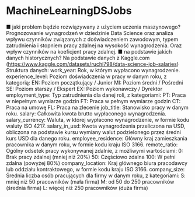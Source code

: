 # MachineLearningDSJobs

■ jaki problem będzie rozwiązywany z użyciem uczenia maszynowego?
  Prognozowanie wynagrodzeń w dziedzinie Data Science oraz analiza wpływu czynników związanych z doświadczeniem zawodowym, typem zatrudnienia i stopniem pracy zdalnej na wysokość wynagrodzenia. Oraz wpływ czynników na koeficjent pracy zdalnej.
■ na podstawie jakich danych historycznych?
  Na podstawie danych z Kaggle.com (https://www.kaggle.com/datasets/ruchi798/data-science-job-salaries)
  Struktura danych:
  work_year: Rok, w którym wypłacono wynagrodzenie.
  experience_level: Poziom doświadczenia w pracy w danym roku, z kategorią:
  EN: Poziom początkujący / Junior
  MI: Poziom średni / Pośredni
  SE: Poziom starszy / Ekspert
  EX: Poziom wykonawczy / Dyrektor
  employment_type: Typ zatrudnienia dla danej roli, z kategoriami:
  PT: Praca w niepełnym wymiarze godzin
  FT: Praca w pełnym wymiarze godzin
  CT: Praca na umowę
  FL: Praca na zlecenie
  job_title: Stanowisko pracy w danym roku.
  salary: Całkowita kwota brutto wypłaconego wynagrodzenia.
  salary_currency: Waluta, w której wypłacono wynagrodzenie, w formie kodu waluty ISO 4217.
  salary_in_usd: Kwota wynagrodzenia przeliczona na USD, obliczona na podstawie kursu wymiany walut podzielonego przez średni kurs USD dla danego roku.
  employee_residence: Główny kraj zamieszkania pracownika w danym roku, w formie kodu kraju ISO 3166.
  remote_ratio: Ogólny odsetek pracy wykonywanej zdalnie, z możliwymi wartościami:
  0: Brak pracy zdalnej (mniej niż 20%)
  50: Częściowo zdalna
  100: W pełni zdalna (powyżej 80%)
  company_location: Kraj głównego biura pracodawcy lub oddziału kontraktowego, w formie kodu kraju ISO 3166.
  company_size: Średnia liczba osób pracujących dla firmy w danym roku, z kategoriami:
  S: mniej niż 50 pracowników (mała firma)
  M: od 50 do 250 pracowników (średnia firma)
  L: więcej niż 250 pracowników (duża firma)
